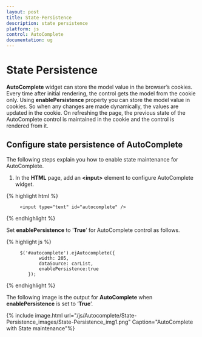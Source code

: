 ```yaml
---
layout: post
title: State-Persistence
description: state persistence
platform: js
control: AutoComplete
documentation: ug
---
```


# State Persistence

**AutoComplete** widget can store the model value in the browser’s cookies. Every time after initial rendering, the control gets the model from the cookie only. Using **enablePersistence** property you can store the model value in cookies. So when any changes are made dynamically, the values are updated in the cookie. On refreshing the page, the previous state of the AutoComplete control is maintained in the cookie and the control is rendered from it.

## Configure state persistence of AutoComplete	

The following steps explain you how to enable state maintenance for AutoComplete.

1. In the **HTML** page, add an **&lt;input&gt;** element to configure AutoComplete widget.

{% highlight html %}

         <input type="text" id="autocomplete" />


{% endhighlight %}


 Set **enablePersistence** to '**True**’ for AutoComplete control as follows.

{% highlight js %}

         $('#autocomplete').ejAutocomplete({
                width: 205,
                dataSource: carList,
                enablePersistence:true
            });

{% endhighlight %}


The following image is the output for **AutoComplete** when **enablePersistence** is set to ‘**True**’.

{% include image.html url="/js/Autocomplete/State-Persistence_images/State-Persistence_img1.png" Caption="AutoComplete with State maintenance"%}

